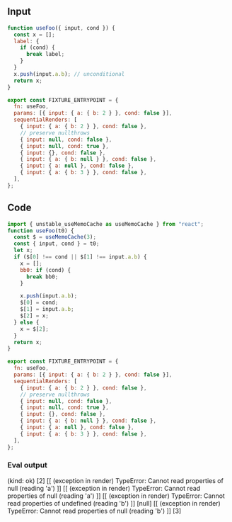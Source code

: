 
## Input

```javascript
function useFoo({ input, cond }) {
  const x = [];
  label: {
    if (cond) {
      break label;
    }
  }
  x.push(input.a.b); // unconditional
  return x;
}

export const FIXTURE_ENTRYPOINT = {
  fn: useFoo,
  params: [{ input: { a: { b: 2 } }, cond: false }],
  sequentialRenders: [
    { input: { a: { b: 2 } }, cond: false },
    // preserve nullthrows
    { input: null, cond: false },
    { input: null, cond: true },
    { input: {}, cond: false },
    { input: { a: { b: null } }, cond: false },
    { input: { a: null }, cond: false },
    { input: { a: { b: 3 } }, cond: false },
  ],
};

```

## Code

```javascript
import { unstable_useMemoCache as useMemoCache } from "react";
function useFoo(t0) {
  const $ = useMemoCache(3);
  const { input, cond } = t0;
  let x;
  if ($[0] !== cond || $[1] !== input.a.b) {
    x = [];
    bb0: if (cond) {
      break bb0;
    }

    x.push(input.a.b);
    $[0] = cond;
    $[1] = input.a.b;
    $[2] = x;
  } else {
    x = $[2];
  }
  return x;
}

export const FIXTURE_ENTRYPOINT = {
  fn: useFoo,
  params: [{ input: { a: { b: 2 } }, cond: false }],
  sequentialRenders: [
    { input: { a: { b: 2 } }, cond: false },
    // preserve nullthrows
    { input: null, cond: false },
    { input: null, cond: true },
    { input: {}, cond: false },
    { input: { a: { b: null } }, cond: false },
    { input: { a: null }, cond: false },
    { input: { a: { b: 3 } }, cond: false },
  ],
};

```
      
### Eval output
(kind: ok) [2]
[[ (exception in render) TypeError: Cannot read properties of null (reading 'a') ]]
[[ (exception in render) TypeError: Cannot read properties of null (reading 'a') ]]
[[ (exception in render) TypeError: Cannot read properties of undefined (reading 'b') ]]
[null]
[[ (exception in render) TypeError: Cannot read properties of null (reading 'b') ]]
[3]